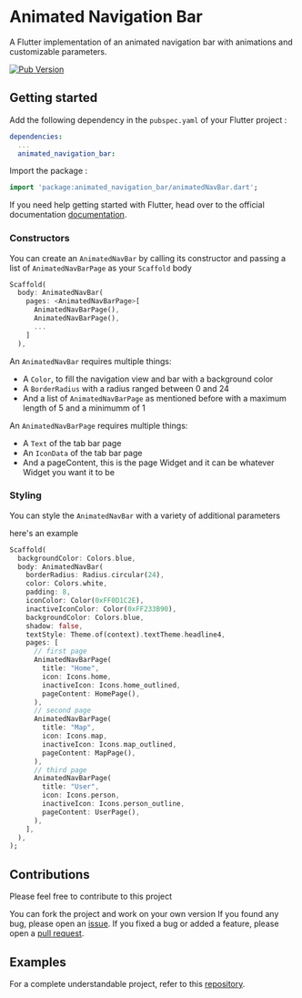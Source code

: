 # Animated Navigation Bar

A Flutter implementation of an animated navigation bar with animations and customizable parameters.

[![Pub Version](https://img.shields.io/pub/v/animated_navigation_bar?label=pub)](https://pub.dev/packages/animated_navigation_bar)

## Getting started

Add the following dependency in the `pubspec.yaml` of your Flutter project :

```yaml
dependencies:
  ...
  animated_navigation_bar:
```

Import the package :

```dart
import 'package:animated_navigation_bar/animatedNavBar.dart';
```

If you need help getting started with Flutter, head over to the official documentation [documentation](https://flutter.io/).

### Constructors

You can create an `AnimatedNavBar` by calling its constructor and passing a list of `AnimatedNavBarPage` as your `Scaffold` body

```dart
Scaffold(
  body: AnimatedNavBar(
    pages: <AnimatedNavBarPage>[
      AnimatedNavBarPage(),
      AnimatedNavBarPage(),
      ...
    ]
  ),
```

An `AnimatedNavBar` requires multiple things:

* A `Color`, to fill the navigation view and bar with a background color
* A `BorderRadius` with a radius ranged between 0 and 24
* And a list of `AnimatedNavBarPage` as mentioned before with a maximum length of 5 and a minimumm of 1

An `AnimatedNavBarPage` requires multiple things:

* A `Text` of the tab bar page
* An `IconData` of the tab bar page
* And a pageContent, this is the page Widget and it can be whatever Widget you want it to be

### Styling

You can style the `AnimatedNavBar` with a variety of additional parameters

here's an example

```dart
Scaffold(
  backgroundColor: Colors.blue,
  body: AnimatedNavBar(
    borderRadius: Radius.circular(24),
    color: Colors.white,
    padding: 8,
    iconColor: Color(0xFF0D1C2E),
    inactiveIconColor: Color(0xFF233B90),
    backgroundColor: Colors.blue,
    shadow: false,
    textStyle: Theme.of(context).textTheme.headline4,
    pages: [
      // first page
      AnimatedNavBarPage(
        title: "Home",
        icon: Icons.home,
        inactiveIcon: Icons.home_outlined, 
        pageContent: HomePage(),
      ),
      // second page
      AnimatedNavBarPage(
        title: "Map",
        icon: Icons.map,
        inactiveIcon: Icons.map_outlined, 
        pageContent: MapPage(),
      ),
      // third page
      AnimatedNavBarPage(
        title: "User",
        icon: Icons.person,
        inactiveIcon: Icons.person_outline,
        pageContent: UserPage(),
      ),
    ],
  ),
);
```

## Contributions

Please feel free to contribute to this project

You can fork the project and work on your own version
If you found any bug, please open an [issue](https://github.com/Majidbouikken/AnimatedNavigationBar/issues).
If you fixed a bug or added a feature, please open a [pull request](https://github.com/Majidbouikken/AnimatedNavigationBar/pulls).

## Examples

For a complete understandable project, refer to this [repository](https://github.com/Majidbouikken/MyBazaar).

